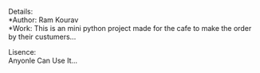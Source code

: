 Details:<br>
  *Author: Ram Kourav<br>
  *Work: This is an mini python project made for the cafe to make the order by their custumers...

Lisence:<br>
  Anyonle Can Use It...
